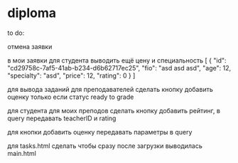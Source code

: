 # diploma

to do:

отмена заявки

в мои заявки для студента выводить ещё цену и специальность
[
    {
        "id": "cd29758c-7af5-41ab-b234-d6b62717ec25",
        "fio": "asd asd asd",
        "age": 12,
        "specialty": "asd",
        "price": 12,
        "rating": 0
    }
]

для вывода заданий для преподавателей сделать кнопку добавить оценку только если статус ready to grade

для студента для моих преподов сделать кнопку добавить рейтинг, в query передавать teacherID и rating

для кнопки добавить оценку передавать параметры в query

для tasks.html сделать чтобы сразу после загрузки выводилась main.html